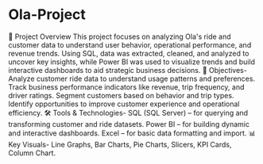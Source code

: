 # Ola-Project
📌 Project Overview
This project focuses on analyzing Ola's ride and customer data to understand user behavior, operational performance, and revenue trends. Using SQL, data was extracted, cleaned, and analyzed to uncover key insights, while Power BI was used to visualize trends and build interactive dashboards to aid strategic business decisions.
🎯 Objectives-
Analyze customer ride data to understand usage patterns and preferences.
Track business performance indicators like revenue, trip frequency, and driver ratings.
Segment customers based on behavior and trip types.
Identify opportunities to improve customer experience and operational efficiency.
🛠️ Tools & Technologies-
SQL (SQL Server) – for querying and transforming customer and ride datasets.
Power BI – for building dynamic and interactive dashboards.
Excel – for basic data formatting and import.
📊 Key Visuals-
Line Graphs, Bar Charts, Pie Charts, Slicers, KPI Cards, Column Chart.
